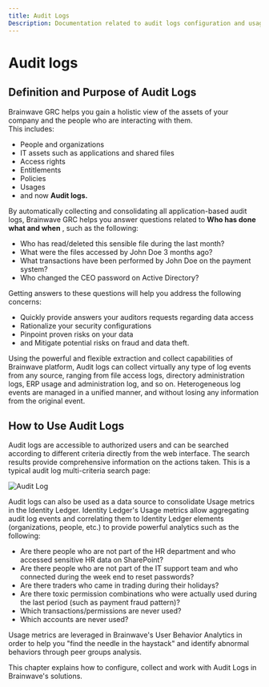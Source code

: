 ```yaml
---
title: Audit Logs
Description: Documentation related to audit logs configuration and usage
---
```


# Audit logs

## Definition and Purpose of Audit Logs

Brainwave GRC helps you gain a holistic view of the assets of your company and the people who are interacting with them.  
This includes:  

- People and organizations
- IT assets such as applications and shared files
- Access rights
- Entitlements
- Policies
- Usages
- and now **Audit logs.**

By automatically collecting and consolidating all application-based audit logs, Brainwave GRC helps you answer questions related to **Who has done what and when** , such as the following:  

- Who has read/deleted this sensible file during the last month?
- What were the files accessed by John Doe 3 months ago?
- What transactions have been performed by John Doe on the payment system?
- Who changed the CEO password on Active Directory?

Getting answers to these questions will help you address the following concerns:  

- Quickly provide answers your auditors requests regarding data access
- Rationalize your security configurations
- Pinpoint proven risks on your data
- and Mitigate potential risks on fraud and data theft.

Using the powerful and flexible extraction and collect capabilities of Brainwave platform, Audit logs can collect virtually any type of log events from any source, ranging from file access logs, directory administration logs, ERP usage and administration log, and so on. Heterogeneous log events are managed in a unified manner, and without losing any information from the original event.

## How to Use Audit Logs

Audit logs are accessible to authorized users and can be searched according to different criteria directly from the web interface. The search results provide comprehensive information on the actions taken.
This is a typical audit log multi-criteria search page:

![Audit Log](../audit-logs/images/1.png "Audit Log")

Audit logs can also be used as a data source to consolidate Usage metrics in the Identity Ledger.
Identity Ledger's Usage metrics allow aggregating audit log events and correlating them to Identity Ledger elements (organizations, people, etc.) to provide powerful analytics such as the following:  

- Are there people who are not part of the HR department and who accessed sensitive HR data on SharePoint?
- Are there people who are not part of the IT support team and who connected during the week end to reset passwords?
- Are there traders who came in trading during their holidays?
- Are there toxic permission combinations who were actually used during the last period (such as payment fraud pattern)?
- Which transactions/permissions are never used?
- Which accounts are never used?

Usage metrics are leveraged in Brainwave's User Behavior Analytics in order to help you "find the needle in the haystack" and identify abnormal behaviors through peer groups analysis.  

This chapter explains how to configure, collect and work with Audit Logs in Brainwave's solutions.

